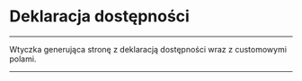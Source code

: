 # Deklaracja dostępności

---

Wtyczka generująca stronę z deklaracją dostępności wraz z customowymi polami.

---
